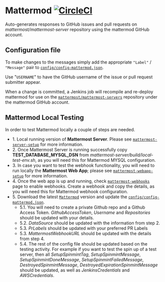 # Mattermod [![CircleCI](https://circleci.com/gh/mattermost/mattermost-mattermod.svg?style=svg)](https://circleci.com/gh/mattermost/mattermost-mattermod)

Auto-generates responses to GitHub issues and pull requests on *mattermost/mattermost-server* repository using the mattermod GitHub account.

## Configuration file

To make changes to the messages simply add the appropriate `"Label"` / `"Message"` pair to [`config/config-mattermod.json`](https://github.com/mattermost/mattermost-mattermod/blob/master/config/config-mattermod.json).

Use "`USERNAME`" to have the GitHub username of the issue or pull request submitter appear.

When a change is committed, a Jenkins job will recompile and re-deploy mattermod for use on the [`mattermost/mattermost-servers`](https://github.com/mattermost/mattermost-server) repository under the mattermod GitHub account.

## Mattermod Local Testing

In order to test Mattermod locally a couple of steps are needed.

* 1\. Local running version of **Mattermost Server**. Please see [`mattermost-server-setup`](https://developers.mattermost.com/contribute/server/developer-setup/) for more information.
* 2\. Once Mattermost Server is running successfully copy **TEST_DATABASE_MYSQL_DSN** from  *mattermost-server/build/local-test-env.sh*, as you will need this for Mattermod MYSQL configuration.
* 3\. In case you want to test the webhook functionality, you will need to run locally the **Mattermost Web App**; please see [`mattermost-webapp-setup`](https://developers.mattermost.com/contribute/webapp/) for more information.
* 4\. Once the web app is up and running, check [`mattermost-webhooks`](https://docs.mattermost.com/developer/webhooks-incoming.html) page to enable webhooks. Create a webhook and copy the details, as you will need this for Mattermod webhook configuration.
* 5\. Download the latest [`Mattermod`](https://github.com/mattermost/mattermost-mattermod) version and update the [`config/config-mattermod.json`](https://github.com/mattermost/mattermost-mattermod/blob/master/config/config-mattermod.json).
  * 5.1\. You will need to create a private Github repo and a Github Access Token. *GithubAccessToken*, *Username* and *Repositories* should be updated with your details.
  * 5.2\. *DataSource* should be updated with the information from step 2.
  * 5.3\. *PrLabels* should be updated with your preferred PR Labels
  * 5.3\. *MattermostWebhookURL* should be updated with the details from step 4.
  * 5.4\. The rest of the config file should be updated based on the testing activity. For example if you want to test the spin up of a test server, then all *SetupSpinmintTag*, *SetupSpinmintMessage*, *SetupSpinmintDoneMessage*, *SetupSpinmintFailedMessage*, *DestroyedSpinmintMessage*, *DestroyedExpirationSpinmintMessage* should be updated, as well as *JenkinsCredentials* and *AWSCredentials*.
